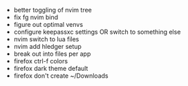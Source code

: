 - better toggling of nvim tree
- fix fg nvim bind
- figure out optimal venvs
- configure keepassxc settings OR switch to something else
- nvim switch to lua files
- nvim add hledger setup
- break out into files per app
- firefox ctrl-f colors
- firefox dark theme default
- firefox don't create ~/Downloads

